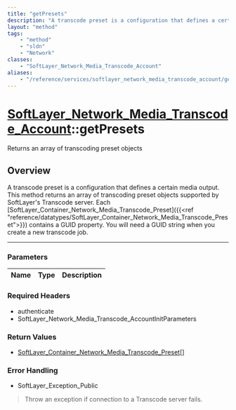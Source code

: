 ```yaml
---
title: "getPresets"
description: "A transcode preset is a configuration that defines a certain media output. This method returns an array of transcoding p... "
layout: "method"
tags:
    - "method"
    - "sldn"
    - "Network"
classes:
    - "SoftLayer_Network_Media_Transcode_Account"
aliases:
    - "/reference/services/softlayer_network_media_transcode_account/getPresets"
---
```

# [SoftLayer_Network_Media_Transcode_Account](/reference/services/SoftLayer_Network_Media_Transcode_Account)::getPresets

Returns an array of transcoding preset objects


## Overview 
A transcode preset is a configuration that defines a certain media output. This method returns an array of transcoding preset objects supported by SoftLayer's Transcode server. Each [SoftLayer_Container_Network_Media_Transcode_Preset]({{<ref "reference/datatypes/SoftLayer_Container_Network_Media_Transcode_Preset">}}) contains a GUID property. You will need a GUID string when you create a new transcode job. 

-----

### Parameters 
|Name | Type | Description |
| --- | --- | --- |


### Required Headers
* authenticate
* SoftLayer_Network_Media_Transcode_AccountInitParameters


### Return Values
* <a href='/reference/datatypes/SoftLayer_Container_Network_Media_Transcode_Preset'>SoftLayer_Container_Network_Media_Transcode_Preset[] </a>



### Error Handling

* SoftLayer_Exception_Public 

> Throw an exception if connection to a Transcode server fails. 



